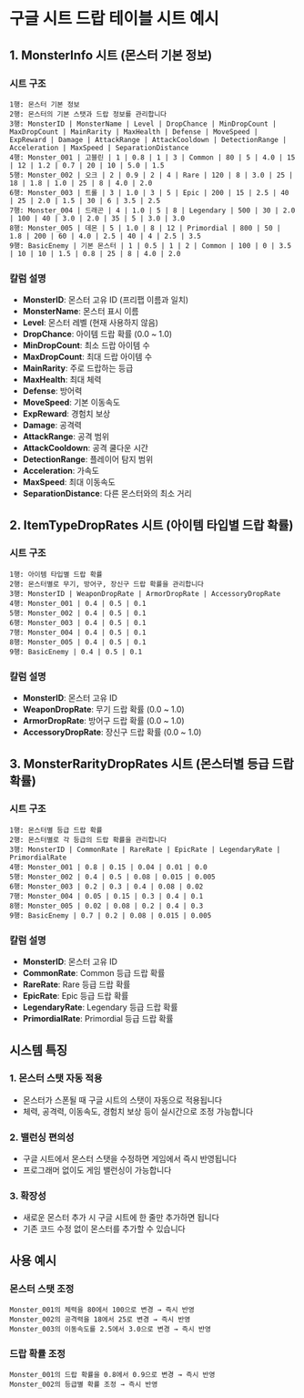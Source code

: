 # 구글 시트 드랍 테이블 시트 예시

## 1. MonsterInfo 시트 (몬스터 기본 정보)

### 시트 구조
```
1행: 몬스터 기본 정보
2행: 몬스터의 기본 스탯과 드랍 정보를 관리합니다
3행: MonsterID | MonsterName | Level | DropChance | MinDropCount | MaxDropCount | MainRarity | MaxHealth | Defense | MoveSpeed | ExpReward | Damage | AttackRange | AttackCooldown | DetectionRange | Acceleration | MaxSpeed | SeparationDistance
4행: Monster_001 | 고블린 | 1 | 0.8 | 1 | 3 | Common | 80 | 5 | 4.0 | 15 | 12 | 1.2 | 0.7 | 20 | 10 | 5.0 | 1.5
5행: Monster_002 | 오크 | 2 | 0.9 | 2 | 4 | Rare | 120 | 8 | 3.0 | 25 | 18 | 1.8 | 1.0 | 25 | 8 | 4.0 | 2.0
6행: Monster_003 | 트롤 | 3 | 1.0 | 3 | 5 | Epic | 200 | 15 | 2.5 | 40 | 25 | 2.0 | 1.5 | 30 | 6 | 3.5 | 2.5
7행: Monster_004 | 드래곤 | 4 | 1.0 | 5 | 8 | Legendary | 500 | 30 | 2.0 | 100 | 40 | 3.0 | 2.0 | 35 | 5 | 3.0 | 3.0
8행: Monster_005 | 데몬 | 5 | 1.0 | 8 | 12 | Primordial | 800 | 50 | 1.8 | 200 | 60 | 4.0 | 2.5 | 40 | 4 | 2.5 | 3.5
9행: BasicEnemy | 기본 몬스터 | 1 | 0.5 | 1 | 2 | Common | 100 | 0 | 3.5 | 10 | 10 | 1.5 | 0.8 | 25 | 8 | 4.0 | 2.0
```

### 칼럼 설명
- **MonsterID**: 몬스터 고유 ID (프리팹 이름과 일치)
- **MonsterName**: 몬스터 표시 이름
- **Level**: 몬스터 레벨 (현재 사용하지 않음)
- **DropChance**: 아이템 드랍 확률 (0.0 ~ 1.0)
- **MinDropCount**: 최소 드랍 아이템 수
- **MaxDropCount**: 최대 드랍 아이템 수
- **MainRarity**: 주로 드랍하는 등급
- **MaxHealth**: 최대 체력
- **Defense**: 방어력
- **MoveSpeed**: 기본 이동속도
- **ExpReward**: 경험치 보상
- **Damage**: 공격력
- **AttackRange**: 공격 범위
- **AttackCooldown**: 공격 쿨다운 시간
- **DetectionRange**: 플레이어 탐지 범위
- **Acceleration**: 가속도
- **MaxSpeed**: 최대 이동속도
- **SeparationDistance**: 다른 몬스터와의 최소 거리

## 2. ItemTypeDropRates 시트 (아이템 타입별 드랍 확률)

### 시트 구조
```
1행: 아이템 타입별 드랍 확률
2행: 몬스터별로 무기, 방어구, 장신구 드랍 확률을 관리합니다
3행: MonsterID | WeaponDropRate | ArmorDropRate | AccessoryDropRate
4행: Monster_001 | 0.4 | 0.5 | 0.1
5행: Monster_002 | 0.4 | 0.5 | 0.1
6행: Monster_003 | 0.4 | 0.5 | 0.1
7행: Monster_004 | 0.4 | 0.5 | 0.1
8행: Monster_005 | 0.4 | 0.5 | 0.1
9행: BasicEnemy | 0.4 | 0.5 | 0.1
```

### 칼럼 설명
- **MonsterID**: 몬스터 고유 ID
- **WeaponDropRate**: 무기 드랍 확률 (0.0 ~ 1.0)
- **ArmorDropRate**: 방어구 드랍 확률 (0.0 ~ 1.0)
- **AccessoryDropRate**: 장신구 드랍 확률 (0.0 ~ 1.0)

## 3. MonsterRarityDropRates 시트 (몬스터별 등급 드랍 확률)

### 시트 구조
```
1행: 몬스터별 등급 드랍 확률
2행: 몬스터별로 각 등급의 드랍 확률을 관리합니다
3행: MonsterID | CommonRate | RareRate | EpicRate | LegendaryRate | PrimordialRate
4행: Monster_001 | 0.8 | 0.15 | 0.04 | 0.01 | 0.0
5행: Monster_002 | 0.4 | 0.5 | 0.08 | 0.015 | 0.005
6행: Monster_003 | 0.2 | 0.3 | 0.4 | 0.08 | 0.02
7행: Monster_004 | 0.05 | 0.15 | 0.3 | 0.4 | 0.1
8행: Monster_005 | 0.02 | 0.08 | 0.2 | 0.4 | 0.3
9행: BasicEnemy | 0.7 | 0.2 | 0.08 | 0.015 | 0.005
```

### 칼럼 설명
- **MonsterID**: 몬스터 고유 ID
- **CommonRate**: Common 등급 드랍 확률
- **RareRate**: Rare 등급 드랍 확률
- **EpicRate**: Epic 등급 드랍 확률
- **LegendaryRate**: Legendary 등급 드랍 확률
- **PrimordialRate**: Primordial 등급 드랍 확률

## 시스템 특징

### 1. 몬스터 스탯 자동 적용
- 몬스터가 스폰될 때 구글 시트의 스탯이 자동으로 적용됩니다
- 체력, 공격력, 이동속도, 경험치 보상 등이 실시간으로 조정 가능합니다

### 2. 밸런싱 편의성
- 구글 시트에서 몬스터 스탯을 수정하면 게임에서 즉시 반영됩니다
- 프로그래머 없이도 게임 밸런싱이 가능합니다

### 3. 확장성
- 새로운 몬스터 추가 시 구글 시트에 한 줄만 추가하면 됩니다
- 기존 코드 수정 없이 몬스터를 추가할 수 있습니다

## 사용 예시

### 몬스터 스탯 조정
```
Monster_001의 체력을 80에서 100으로 변경 → 즉시 반영
Monster_002의 공격력을 18에서 25로 변경 → 즉시 반영
Monster_003의 이동속도를 2.5에서 3.0으로 변경 → 즉시 반영
```

### 드랍 확률 조정
```
Monster_001의 드랍 확률을 0.8에서 0.9으로 변경 → 즉시 반영
Monster_002의 등급별 확률 조정 → 즉시 반영
``` 